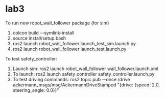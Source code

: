 # lab3

To run new robot_wall_follower package (for sim)

1. colcon build --symlink-install
2. source install/setup.bash
3. ros2 launch robot_wall_follower launch_test_sim.launch.py
4. ros2 launch robot_wall_follower launch_test.launch.py

To test safety_controller:

1. Launch sim: ros2 launch robot_wall_follower wall_follower.launch.xml
2. To launch: ros2 launch safety_controller safety_controller.launch.py
3. To test driving commands: ros2 topic pub --once /drive ackermann_msgs/msg/AckermannDriveStamped "{drive: {speed: 2.0, steering_angle: 0.0}}"
